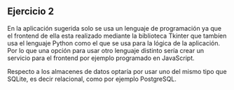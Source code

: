 ## Ejercicio 2

En la aplicación sugerida solo se usa un lenguaje de programación ya que el frontend de ella esta realizado mediante la biblioteca Tkinter que tambíen usa el lenguaje Python como el que se usa para la lógica de la aplicación. Por lo que una opción para usar otro lenguaje distinto sería crear un servicio para el frontend por ejemplo programado en JavaScript.

Respecto a los almacenes de datos optaría por usar uno del mismo tipo que SQLite, es decir relacional, como por ejemplo PostgreSQL.


